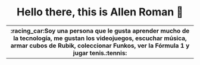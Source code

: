 <h1 align="center">   
  Hello there, this is Allen Roman 👋
</h1>
 <table align="center">
    <tr>
    <th>:racing_car:Soy una persona que le gusta aprender mucho de la tecnología, me gustan los videojuegos, escuchar música, armar cubos de Rubik, coleccionar Funkos, ver la Fórmula 1 y jugar tenis.:tennis: </th>
    </tr>
</table>   
